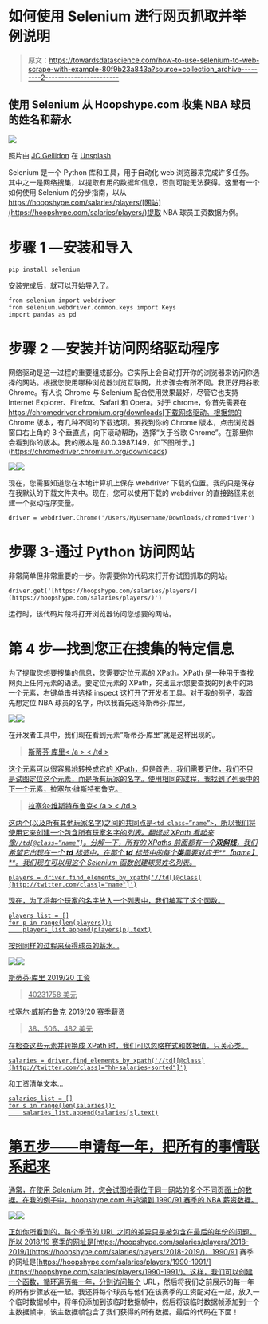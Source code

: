 # 如何使用 Selenium 进行网页抓取并举例说明

> 原文：<https://towardsdatascience.com/how-to-use-selenium-to-web-scrape-with-example-80f9b23a843a?source=collection_archive---------2----------------------->

## 使用 Selenium 从 Hoopshype.com 收集 NBA 球员的姓名和薪水

![](img/f03491b90c7a0bbff05e00483b1f3c76.png)

照片由 [JC Gellidon](https://unsplash.com/@jcgellidon?utm_source=medium&utm_medium=referral) 在 [Unsplash](https://unsplash.com?utm_source=medium&utm_medium=referral)

Selenium 是一个 Python 库和工具，用于自动化 web 浏览器来完成许多任务。其中之一是网络搜集，以提取有用的数据和信息，否则可能无法获得。这里有一个如何使用 Selenium 的分步指南，以从 https://hoopshype.com/salaries/players/[网站](https://hoopshype.com/salaries/players/)提取 NBA 球员工资数据为例。

# 步骤 1 —安装和导入

```
pip install selenium
```

安装完成后，就可以开始导入了。

```
from selenium import webdriver
from selenium.webdriver.common.keys import Keys
import pandas as pd
```

# 步骤 2 —安装并访问网络驱动程序

网络驱动是这一过程的重要组成部分。它实际上会自动打开你的浏览器来访问你选择的网站。根据您使用哪种浏览器浏览互联网，此步骤会有所不同。我正好用谷歌 Chrome。有人说 Chrome 与 Selenium 配合使用效果最好，尽管它也支持 Internet Explorer、Firefox、Safari 和 Opera。对于 chrome，你首先需要在 https://chromedriver.chromium.org/downloads[下载网络驱动。根据您的 Chrome 版本，有几种不同的下载选项。要找到你的 Chrome 版本，点击浏览器窗口右上角的 3 个垂直点，向下滚动帮助，选择“关于谷歌 Chrome”。在那里你会看到你的版本。我的版本是 80.0.3987.149，如下图所示。](https://chromedriver.chromium.org/downloads)

![](img/e3ba808d44a395e2b85c6652241617ba.png)![](img/2a6d6e1d6212c65fb694f156b7ec9727.png)

现在，您需要知道您在本地计算机上保存 webdriver 下载的位置。我的只是保存在我默认的下载文件夹中。现在，您可以使用下载的 webdriver 的直接路径来创建一个驱动程序变量。

```
driver = webdriver.Chrome('/Users/MyUsername/Downloads/chromedriver')
```

# 步骤 3-通过 Python 访问网站

非常简单但非常重要的一步。你需要你的代码来打开你试图抓取的网站。

```
driver.get('[https://hoopshype.com/salaries/players/](https://hoopshype.com/salaries/players/)')
```

运行时，该代码片段将打开浏览器访问您想要的网站。

# 第 4 步—找到您正在搜集的特定信息

为了提取您想要搜集的信息，您需要定位元素的 XPath。XPath 是一种用于查找网页上任何元素的语法。要定位元素的 XPath，突出显示您要查找的列表中的第一个元素，右键单击并选择 inspect 这打开了开发者工具。对于我的例子，我首先想定位 NBA 球员的名字，所以我首先选择斯蒂芬·库里。

![](img/6e5596c2961ba64f5d014480290cf4af.png)![](img/a06946b75914d3f6be98d250ae6adf4e.png)

在开发者工具中，我们现在看到元素“斯蒂芬·库里”就是这样出现的。

> <a href = "">
> 斯蒂芬·库里< /a >
> < /td >

这个元素可以很容易地转换成它的 XPath，但是首先，我们需要记住，我们不只是试图定位这个元素，而是所有玩家的名字。使用相同的过程，我找到了列表中的下一个元素，拉塞尔·维斯特布鲁克。

> <a href = "">
> 拉塞尔·维斯特布鲁克< /a >
> < /td >

这两个(以及所有其他玩家名字)之间的共同点是`<td class=”name”>`，所以我们将使用它来创建一个包含所有玩家名字的*列表。翻译成 XPath 看起来像`//td[@class=”name”]`。分解一下，所有的 XPaths 前面都有一个**双斜线**，我们希望它出现在一个 **td** 标签中，在那个 **td** 标签中的每个**类**需要对应于**【name】**。我们现在可以用这个 Selenium 函数创建球员姓名列表。*

```
players = driver.find_elements_by_xpath('//td[[@class](http://twitter.com/class)="name"]')
```

现在，为了将每个玩家的名字放入一个列表中，我们编写了这个函数。

```
players_list = []
for p in range(len(players)):
    players_list.append(players[p].text)
```

按照同样的过程来获得球员的薪水…

![](img/11e69437cc7138f5238b7ed7e7e1ebd2.png)![](img/c1c14c47bfafba162de918a014fc606b.png)

斯蒂芬·库里 2019/20 工资

> </TD>40231758 美元

拉塞尔·威斯布鲁克 2019/20 赛季薪资

> </TD>38，506，482 美元

在检查这些元素并转换成 XPath 时，我们可以忽略样式和数据值，只关心类。

```
salaries = driver.find_elements_by_xpath('//td[[@class](http://twitter.com/class)="hh-salaries-sorted"]')
```

和工资清单文本…

```
salaries_list = []
for s in range(len(salaries)):
    salaries_list.append(salaries[s].text)
```

# 第五步——申请每一年，把所有的事情联系起来

通常，在使用 Selenium 时，您会试图检索位于同一网站的多个不同页面上的数据。在我的例子中，hoopshype.com 有追溯到 1990/91 赛季的 NBA 薪资数据。

![](img/edc5b56ec23ccdb9a3b00c5c71bc58b9.png)![](img/e5d7e622f31fed989c55269ae5c7ba4c.png)

正如你所看到的，每个季节的 URL 之间的差异只是被包含在最后的年份的问题。所以 2018/19 赛季的网址是[https://hoopshype.com/salaries/players/2018-2019/](https://hoopshype.com/salaries/players/2018-2019/)，1990/91 赛季的网址是[https://hoopshype.com/salaries/players/1990-1991/](https://hoopshype.com/salaries/players/1990-1991/)。这样，我们可以创建一个函数，循环遍历每一年，分别访问每个 URL，然后将我们之前展示的每一年的所有步骤放在一起。我还将每个球员与他们在该赛季的工资配对在一起，放入一个临时数据帧中，将年份添加到该临时数据帧中，然后将该临时数据帧添加到一个主数据帧中，该主数据帧包含了我们获得的所有数据。最后的代码在下面！